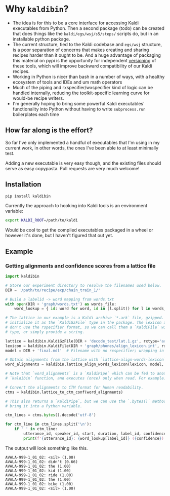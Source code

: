 # Why `kaldibin`?

* The idea is for this to be a core interface for accessing Kaldi executables from Python. Then a second package (todo) can be created that does things like the `kaldi/egs/wsj/s5/steps/` scripts do, but in an installable python package.
* The current structure, tied to the Kaldi codebase and `egs/wsj` structure, is a poor separation of concerns that makes creating and sharing recipes harder than it ought to be. And a huge advantage of packaging this material on pypi is the opportunity for independent [versioning](https://semver.org/) of these tools, which will improve backward compatibility of our Kaldi recipes.
* Working in Python is nicer than bash in a number of ways, with a healthy ecosystem of tools and IDEs and um math operators
* Much of the piping and rxspecifier/wxspecifier kind of logic can be handled internally, reducing the toolkit-specific learning curve for would-be recipe writers.
* I'm generally hoping to bring some powerful Kaldi executables' functionality into Python without having to write `subprocess.run` boilerplates each time

## How far along is the effort?

So far I've only implemented a handful of executables that I'm using in my current work, in other words, the ones I've been able to at least minimally test.

Adding a new executable is very easy though, and the existing files should serve as easy copypasta. Pull requests are very much welcome!

## Installation
```bash
pip install kaldibin
```

Currently the approach to hooking into Kaldi tools is an environment variable:

```bash
export KALDI_ROOT=/path/to/kaldi
```

Would be cool to get the compiled executables packaged in a wheel or however it's done, but I haven't figured that out yet.

## Example

### Getting alignments and confidence scores from a lattice file

```python
import kaldibin

# Store our experiment directory to resolve the filenames used below.
DIR = '/path/to/recipe/exp/chain_train_1/'

# Build a labelid -> word mapping from words.txt
with open(DIR + 'graph/words.txt') as words_file:
    word_lookup = { id: word for word, id in [l.split() for l in words_file] }

# The lattice in our example is a Kaldi archive `*.ark` file, gzipped. We'll
# initialize it as the `KaldiGzFile` type in the package. The lexicon and model
# don't use the rspecifier format, so we can call them a `KaldiFile` with no
# type, or simply provide a string.

lattice = kaldibin.KaldiGzFile(DIR + 'decode_test/lat.1.gz', rxtype='ark')
lexicon = kaldibin.KaldiFile(DIR + 'graph/phones/align_lexicon.int', rxtype=None)
model = DIR + 'final.mdl'  # Filename with no rxspecifier; wrapping in KaldiFile() is optional.

# Obtain alignments from the lattice with `lattice-align-words-lexicon`.
word_alignments = kaldibin.lattice_align_words_lexicon(lexicon, model, lattice)

# Note that `word_alignments` is a `KaldiPipe` which can be fed to another
# `kaldibin` function, and executes (once) only when read. For example:

# Convert the alignments to CTM format for human readability.
ctms = kaldibin.lattice_to_ctm_conf(word_alignments)

# This also returns a `KaldiPipe`, but we can use the `.bytes()` method to
# bring it into a Python variable.

ctm_lines = ctms.bytes().decode('utf-8')

for ctm_line in ctm_lines.split('\n'):
    if ' ' in ctm_line:
        utterance_id, speaker_id, start, duration, label_id, confidence = ctm_line.split()
        print(f'{utterance_id}: {word_lookup[label_id]} ({confidence})')
```

The output will look something like this.

```
AVALA-999-1_01_02: <sil> (1.00)
AVALA-999-1_01_02: didn't (0.66)
AVALA-999-1_01_02: the (1.00)
AVALA-999-1_01_02: kid (1.00)
AVALA-999-1_01_02: ride (1.00)
AVALA-999-1_01_02: the (1.00)
AVALA-999-1_01_02: bike (1.00)
AVALA-999-1_01_02: <sil> (1.00)
```
